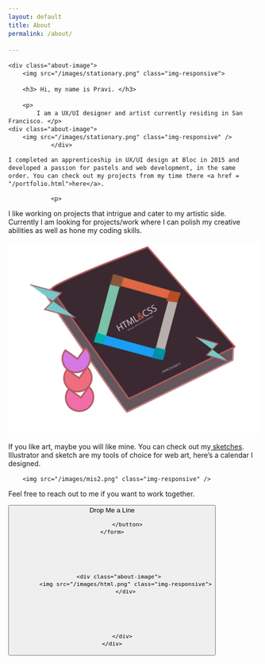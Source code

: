 ```yaml
---
layout: default
title: About
permalink: /about/

---
```

<div class="portfolio-background">
	<div class="container">
    	<div class="row">
      		<div class="col-lg-9 col-lg-offset-1 text-center">

	<div class="about-image">
		<img src="/images/stationary.png" class="img-responsive">
		 	
		<h3> Hi, my name is Pravi. </h3>

		<p>
			I am a UX/UI designer and artist currently residing in San Francisco. </p>
	<div class="about-image">
		<img src="/images/stationary.png" class="img-responsive" />
				</div>
<p>

	I completed an apprenticeship in UX/UI design at Bloc in 2015 and developed a passion for pastels and web development, in the same order. You can check out my projects from my time there <a href = "/portfolio.html">here</a>.  
</p>

				<p>
I like working on projects that intrigue and cater to my artistic side. Currently I am looking for projects/work where I can polish my creative abilities as well as hone my coding skills. 
</p>
<div class="about-image">
			<img src="/images/html.png" class="img-responsive" />
			</div>
<p>
	If you like art, maybe you will like mine. You can check out my<a href = "/sketchbook.html"> sketches</a>. Illustrator and sketch are my tools of choice for web art, here’s a calendar I designed. 
</p>

		<img src="/images/mis2.png" class="img-responsive" />
		
<p>Feel free to reach out to me if you want to work together.</p>




<form action="mailto:pravisti@gmail.com">
	 <button id="singlebutton" class="btn btn-primary center-block" action="mailto:pravisti@gmail.com"> Drop Me a Line 

			 </button>
	</form>





		<div class="about-image">
			<img src="/images/html.png" class="img-responsive">
			</div>





		  </div>
	</div>
</div>
</div>

